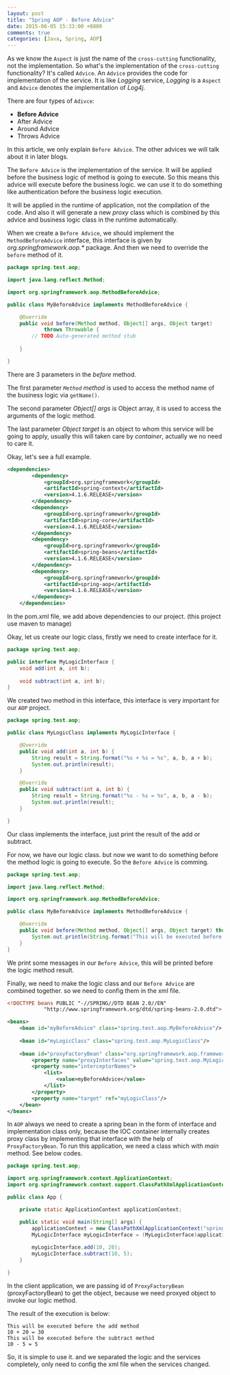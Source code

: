 ```yaml
---
layout: post
title: "Spring AOP - Before Advice"
date: 2015-06-05 15:33:00 +0800
comments: true
categories: [Java, Spring, AOP]
---
```

As we know the `Aspect` is just the name of the `cross-cutting` functionality, not the implementation. So what's the implementation of the `cross-cutting` functionality? It's called `Advice`. An `Advice` provides the code for implementation of the service. It is like *Logging* service, *Logging* is a `Aspect` and `Advice` denotes the implementation of *Log4j*.   
<!-- more -->
There are four types of `Adivce`:

- **Before Advice**
- After Advice
- Around Advice
- Throws Advice         

In this article, we only explain `Before Advice`. The other advices we will talk about it in later blogs.   

The `Before Advice` is the implementation of the service. It will be applied before the business logic of method is going to execute. So this means this advice will execute before the business logic. we can use it to do something like authentication before the business logic execution.    

It will be applied in the runtime of application, not the compilation of the code. And also it will generate a new *proxy* class which is combined by this advice and business logic class in the runtime automatically.   

When we create a `Before Advice`, we should implement the `MethodBeforeAdvice` interface, this interface is given by _org.springframework.aop.*_ package. And then we need to override the `before` method of it.    

``` java
package spring.test.aop;

import java.lang.reflect.Method;

import org.springframework.aop.MethodBeforeAdvice;

public class MyBeforeAdvice implements MethodBeforeAdvice {

	@Override
	public void before(Method method, Object[] args, Object target)
			throws Throwable {
		// TODO Auto-generated method stub
		
	}

}
```
There are 3 parameters in the *before* method.   

The first parameter *`Method` method* is used to access the method name of the business logic via `getName()`.    

The second parameter *Object[] args* is Object array, it is used to access the arguments of the logic method.    

The last parameter *Object target* is an object to whom this service will be going to apply, usually this will taken care by *container*, actually we no need to care it.     

Okay, let's see a full example.

``` xml
<dependencies>
		<dependency>
			<groupId>org.springframework</groupId>
			<artifactId>spring-context</artifactId>
			<version>4.1.6.RELEASE</version>
		</dependency>
		<dependency>
			<groupId>org.springframework</groupId>
			<artifactId>spring-core</artifactId>
			<version>4.1.6.RELEASE</version>
		</dependency>
		<dependency>
			<groupId>org.springframework</groupId>
			<artifactId>spring-beans</artifactId>
			<version>4.1.6.RELEASE</version>
		</dependency>
		<dependency>
			<groupId>org.springframework</groupId>
			<artifactId>spring-aop</artifactId>
			<version>4.1.6.RELEASE</version>
		</dependency>
	</dependencies>
```

In the pom.xml file, we add above dependencies to our project. (this project use maven to manage)   

Okay, let us create our logic class, firstly we need to create interface for it.

``` java
package spring.test.aop;

public interface MyLogicInterface {
	void add(int a, int b);
	
	void subtract(int a, int b);
}
```

We created two method in this interface, this interface is very important for our `AOP` project.

``` java
package spring.test.aop;

public class MyLogicClass implements MyLogicInterface {

	@Override
	public void add(int a, int b) {
		String result = String.format("%s + %s = %s", a, b, a + b);
		System.out.println(result);
	}

	@Override
	public void subtract(int a, int b) {
		String result = String.format("%s - %s = %s", a, b, a - b);
		System.out.println(result);
	}

}
```
Our class implements the interface, just print the result of the add or subtract.

For now, we have our logic class. but now we want to do something before the method logic is going to execute. So the `Before Advice` is comming.

``` java
package spring.test.aop;

import java.lang.reflect.Method;

import org.springframework.aop.MethodBeforeAdvice;

public class MyBeforeAdvice implements MethodBeforeAdvice {

	@Override
	public void before(Method method, Object[] args, Object target) throws Throwable {
		System.out.println(String.format("This will be executed before the %s method", method.getName()));
	}
}

```
We print some messages in our `Before Advice`, this will be printed before the logic method result.

Finally, we need to make the logic class and our `Before Advice` are combined together. so we need to config them in the xml file.

``` xml
<!DOCTYPE beans PUBLIC "-//SPRING//DTD BEAN 2.0//EN"
			"http://www.springframework.org/dtd/spring-beans-2.0.dtd">

<beans>
	<bean id="myBeforeAdvice" class="spring.test.aop.MyBeforeAdvice"/>
	
	<bean id="myLogicClass" class="spring.test.aop.MyLogicClass"/>
	
	<bean id="proxyFactoryBean" class="org.springframework.aop.framework.ProxyFactoryBean">
		<property name="proxyInterfaces" value="spring.test.aop.MyLogicInterface"/>
		<property name="interceptorNames">
			<list>
				<value>myBeforeAdvice</value>
			</list>
		</property>
		<property name="target" ref="myLogicClass"/>
	</bean>
</beans>
```
In `AOP` always we need to create a spring bean in the form of interface and implementation class only, because the IOC container internally creates proxy class by implementing that interface with the help of `ProxyFactoryBean`.
To run this application, we need a class which with *main* method. See below codes.

``` java
package spring.test.aop;

import org.springframework.context.ApplicationContext;
import org.springframework.context.support.ClassPathXmlApplicationContext;

public class App {

	private static ApplicationContext applicationContext;

	public static void main(String[] args) {
		applicationContext = new ClassPathXmlApplicationContext("springConfig.xml");
		MyLogicInterface myLogicInterface = (MyLogicInterface)applicationContext.getBean("proxyFactoryBean");
		
		myLogicInterface.add(10, 20);
		myLogicInterface.subtract(10, 5);
	}

}

```
In the client application, we are passing id of `ProxyFactoryBean` (proxyFactoryBean) to get the object, because we need proxyed object to invoke our logic method.

The result of the execution is below:   

	This will be executed before the add method
	10 + 20 = 30
	This will be executed before the subtract method
	10 - 5 = 5
	
So, it is simple to use it. and we separated the logic and the services completely, only need to config the xml file when the services changed.